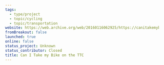```yaml
---
tags:
  - type/project
  - topic/cycling
  - topic/transportation
website: https://web.archive.org/web/20160116062925/https://canitakemybikeonthettc.ca/
fromBreakout: false
launched: true
online: false
status_project: Unknown
status_contributor: Closed
title: Can I Take my Bike on the TTC
---
```

